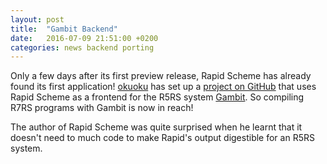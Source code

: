 ```yaml
---
layout: post
title:  "Gambit Backend"
date:   2016-07-09 21:51:00 +0200
categories: news backend porting
---
```


Only a few days after its first preview release, Rapid Scheme has
already found its first application!
[okuoku](https://github.com/okuoku) has set up a [project on
GitHub](https://github.com/okuoku/rapid-gambit) that uses Rapid Scheme
as a frontend for the R5RS system [Gambit](gambitscheme.org). So
compiling R7RS programs with Gambit is now in reach!

The author of Rapid Scheme was quite surprised when he learnt that it
doesn't need to much code to make Rapid's output digestible for an
R5RS system.
